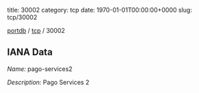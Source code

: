 title: 30002
category: tcp
date: 1970-01-01T00:00:00+0000
slug: tcp/30002

[portdb](/) / [tcp](/category/tcp.html) / 30002


## IANA Data

_Name:_ pago-services2

_Description:_ Pago Services 2

